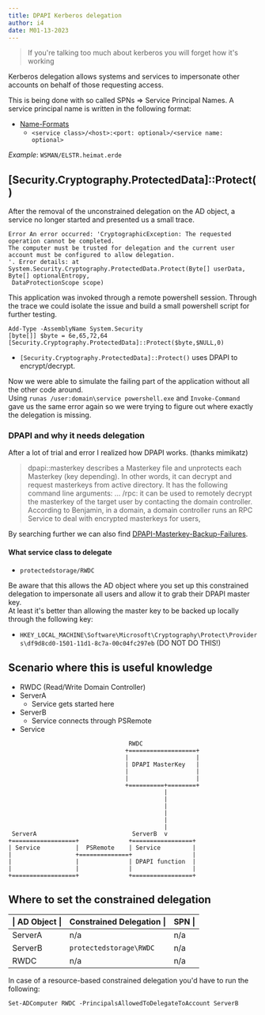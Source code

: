 ```yaml
---
title: DPAPI Kerberos delegation
author: i4
date: M01-13-2023
---
```


> If you're talking too much about kerberos you will forget how it's working

Kerberos delegation allows systems and services to impersonate other accounts on behalf of those requesting access.

This is being done with so called SPNs => Service Principal Names. 
A service principal name is written in the following format:

- [Name-Formats](https://learn.microsoft.com/en-us/windows/win32/ad/name-formats-for-unique-spns)
    - `<service class>/<host>:<port: optional>/<service name: optional>`

*Example*: `WSMAN/ELSTR.heimat.erde`

## [Security.Cryptography.ProtectedData]::Protect()

After the removal of the unconstrained delegation on the AD object, a service no longer started and presented us a small trace.

```
Error An error occurred: 'CryptographicException: The requested operation cannot be completed. 
The computer must be trusted for delegation and the current user account must be configured to allow delegation.
'. Error details: at System.Security.Cryptography.ProtectedData.Protect(Byte[] userData, Byte[] optionalEntropy,
 DataProtectionScope scope)
```

This application was invoked through a remote powershell session. Through the trace we could isolate the issue and build a small powershell script for further testing.

```
Add-Type -AssemblyName System.Security
[byte[]] $byte = 6e,65,72,64
[Security.Cryptography.ProtectedData]::Protect($byte,$NULL,0)
```

- `[Security.Cryptography.ProtectedData]::Protect()` uses DPAPI to encrypt/decrypt.

Now we were able to simulate the failing part of the application without all the other code around.  
Using `runas /user:domain\service powershell.exe` and `Invoke-Command` gave us the same error again so we were trying to figure out where exactly the delegation is missing.



### DPAPI and why it needs delegation

After a lot of trial and error I realized how DPAPI works. (thanks mimikatz)

> dpapi::masterkey describes a Masterkey file and unprotects each Masterkey (key depending). In other words, it can decrypt and request masterkeys from active directory. It has the following command line arguments:
> ...
> /rpc: it can be used to remotely decrypt the masterkey of the target user by contacting the domain controller. According to Benjamin, in a domain, a domain controller runs an RPC Service to deal with encrypted masterkeys for users, 

By searching further we can also find [DPAPI-Masterkey-Backup-Failures](https://learn.microsoft.com/en-us/troubleshoot/windows-server/identity/dpapi-masterkey-backup-failures#resolution).

#### What service class to delegate

- `protectedstorage/RWDC`

Be aware that this allows the AD object where you set up this constrained delegation to impersonate all users and allow it to grab their DPAPI master key.  
At least it's better than allowing the master key to be backed up locally through the following key:
-  `HKEY_LOCAL_MACHINE\Software\Microsoft\Cryptography\Protect\Providers\df9d8cd0-1501-11d1-8c7a-00c04fc297eb` (DO NOT DO THIS!)

## Scenario where this is useful knowledge

- RWDC (Read/Write Domain Controller)
- ServerA 
    - Service gets started here
- ServerB
    - Service connects through PSRemote
- Service


```
                                  RWDC
                                 +===================+
                                 |                   |
                                 | DPAPI MasterKey   |
                                 |                   |
                                 |                   |
                                 +==========+========+
                                            |
                                            |
                                            |
                                            |
                                            |
                                            |
 ServerA                           ServerB  v
+==================+              +=================+
| Service          |  PSRemote    | Service         |
|                  +==============+                 |
|                  |              | DPAPI function  |
|                  |              |                 |
+==================+              +=================+
```

## Where to set the constrained delegation

|\| AD Object \| | Constrained Delegation \| | SPN \| |
|--|--|--|
| ServerA   | n/a | n/a|
| ServerB   | `protectedstorage\RWDC` | n/a |
| RWDC | n/a | n/a |

In case of a resource-based constrained delegation you'd have to run the following:

```
Set-ADComputer RWDC -PrincipalsAllowedToDelegateToAccount ServerB
```



